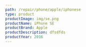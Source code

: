 ```yaml
---
path: /repair/phone/apple/iphonese
type: product
productImage: img/se.png
productName: iPhone SE
productBrand: Apple
productDescription: dfsdfds
productYear: 2016
---
```


